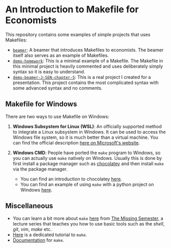 # An Introduction to Makefile for Economists

This repository contains some examples of simple projects that uses Makefiles:

- [`beamer`](./beamer/):
  A beamer that introduces Makefiles to economists.
  The beamer itself also serves as an example of Makefiles.
- [`demo-homework`](./demo-homework/):
  This is a minimal example of a Makefile.
  The Makefile in this minimal project is heavily commented and uses deliberately simply syntax so it is easy to understand.
- [`demo-beamer-J-SEN-chapter-5`](./demo-beamer-J-SEN-chapter-5/):
  This is a real project I created for a presentation.
  This project contains the most complicated syntax with some advanced syntax and no comments.

## Makefile for Windows

There are two ways to use Makefile on Windows:

1. **Windows Subsystem for Linux (WSL)**:
   An officially supported method to integrate a Linux subsystem in Windows.
   It can be used to access the Windows file system, so it is much better than a virtual machine.
   You can find the official description [here on Microsoft's website](https://learn.microsoft.com/en-us/windows/wsl/install).
2. **Windows CMD**:
   People have ported the `make` program to Windows,
   so you can actually use `make` natively on Windows.
   Usually this is done by first install a package manager such as [chocolatey](https://chocolatey.org/)
   and then install `make` via the package manager.

   - You can find an introduction to chocolatey [here](https://www.youtube.com/watch?v=mQI8OWeTpRo).
   - You can find an example of using `make` with a python project on Windows [here](https://www.youtube.com/watch?v=Yt-UF7fNLJE).

## Miscellaneous

- You can learn a bit more about `make`
  [here](https://missing.csail.mit.edu/2020/metaprogramming/) from [The Missing Semester](https://missing.csail.mit.edu/),
  a lecture series that teaches you how to use basic tools such as the *shell*, *git*, *vim*, *make* etc.
- [Here](https://makefiletutorial.com/) is a dedicated tutorial to `make`.
- [Documentation](https://www.gnu.org/software/make/manual/make.html) for `make`.
